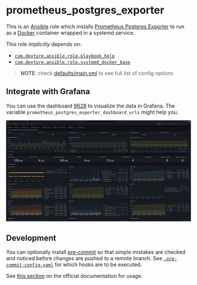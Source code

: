 <!--
SPDX-FileCopyrightText: 2023 Slavi Pantaleev

SPDX-License-Identifier: AGPL-3.0-or-later
-->

# prometheus_postgres_exporter

This is an [Ansible](https://www.ansible.com/) role which installs [Prometheus Postgres Exporter](https://github.com/prometheus-community/postgres_exporter) to run as a [Docker](https://www.docker.com/) container wrapped in a systemd service.

This role *implicitly* depends on:

- [`com.devture.ansible.role.playbook_help`](https://github.com/devture/com.devture.ansible.role.playbook_help)
- [`com.devture.ansible.role.systemd_docker_base`](https://github.com/devture/com.devture.ansible.role.systemd_docker_base)

> **NOTE**: check [defaults/main.yml](./defaults/main.yml) to see full list of config options

## Integrate with Grafana

You can use the dashboard [9628](https://grafana.com/grafana/dashboards/9628-postgresql-database/) to visualize the data in Grafana. The variable `prometheus_postgres_exporter_dashboard_urls` might help you.

![A grafana dashboard showing connection data, commits to the database and more](assets/grafana_screenshot.jpeg)

## Development

You can optionally install [pre-commit](https://pre-commit.com/) so that simple mistakes are checked and noticed before changes are pushed to a remote branch. See [`.pre-commit-config.yaml`](./.pre-commit-config.yaml) for which hooks are to be executed.

See [this section](https://pre-commit.com/#usage) on the official documentation for usage.
